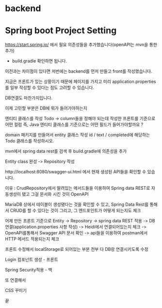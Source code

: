 
# backend  

# Spring boot Project Setting
https://start.spring.io/
에서 필요 의존성들을 추가했습니다(openAPI는 mvn을 통한 추가)
- build.gradle 확인하면 됩니다.

이전과는 차이점이 있다면 저번에는 backend를 먼저 만들고 front를 작성했습니다.

지금은 프론트가 있는 상황이기 때문에 페이지를 가지고 미리 application.properties를 일부 작성할 수 있다는 점도 고려할 수 있습니다.

DB연결도 마찬가지입니다.

이제 고민할 부분은 DB에 뭐가 들어가야하는지

엔티티 클래스를 작성
Todo -> column들을 정해야 되는데 작성한 프론트를 기준으로 어떤 컬럼 즉, Java 엔티티 클래스를 기준으로는 어떤 필드가 들어가야할까요 ?

domain 패키지를 만들어서 entity 클래스 작성
id / text / completed에 해당하는 Todo 클래스를 작성하시오.

mvn에서 spring data rest를 검색 후 build.gradle에 의존성을 추가

Entity class 완성 -> Repository 작성

http://localhost:8080/swagger-ui.html
에서 현재 생성된 API들을 확인할 수 있습니다.

이유 : CrudRepository에서 딸려있는 메서드들을 이용하여 Spring data REST로 자동생성이 됐고 
그걸 문서화 시킨 것이 OpenAPI

MariaDB 상에서 테이블이 생성됐다는 것을 확인할 수 있고,
Spring Data Rest를 통해서
CRUD를 할 수 있다는 것이 그리고, 그 엔드포인트가 어떻게 되는지도 체크

어제 만든 프론트 기준으로
Entity -> Repository -> spring data REST 적용 -> DB 연결(application.properties 사항  작성)
-> Heidi에서 연결되어있는지 체크 -> OpenAPI를통해서 Swagger API 문서 확인 -> api들을 이용하여 postman에서 HTTP 메서드 적용되는지 체크

프론트 수정해서 localStorage로 되어있는 부분 전부 다 DB랑 연결시키도록 수정

Login 컴포넌트 생성 - 프론트

Spring Security적용 - 백

또 연결해서

CSS 꾸미기

끝
